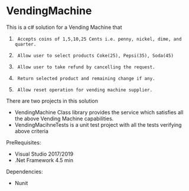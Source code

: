 # VendingMachine

This is a c# solution for a Vending Machine that
  1.      Accepts coins of 1,5,10,25 Cents i.e. penny, nickel, dime, and quarter.
  2.      Allow user to select products Coke(25), Pepsi(35), Soda(45)
  3.      Allow user to take refund by cancelling the request.
  4.      Return selected product and remaining change if any.
  5.      Allow reset operation for vending machine supplier.
  
There are two projects in this solution
- VendingMachine Class library provides the service which satisfies all the above Vending Machine capabilities.
- VendingMacihneTests is a unit test project with all the tests verifying above criteria 

PreRequisites:
- Visual Studio 2017/2019
- .Net Framework 4.5 min

Dependencies:
- Nunit
